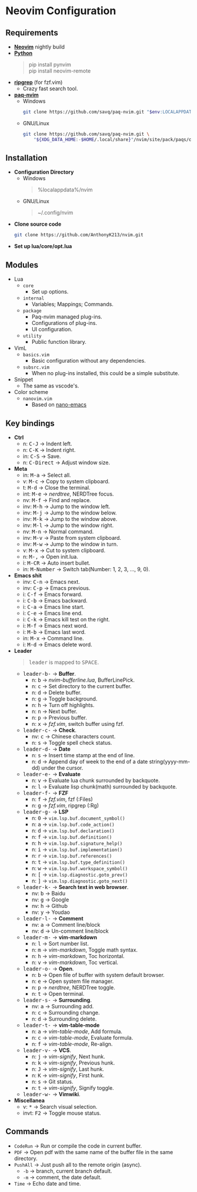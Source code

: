 # Neovim Configuration


## Requirements
* [**Neovim**](https://github.com/neovim/neovim) nightly build
* [**Python**](https://www.python.org/)
  > pip install pynvim  
  > pip install neovim-remote
* [**ripgrep**](https://github.com/BurntSushi/ripgrep) (for fzf.vim)
  - Crazy fast search tool.
* [**paq-nvim**](https://github.com/savq/paq-nvim)
  - Windows
    ```bash
    git clone https://github.com/savq/paq-nvim.git "$env:LOCALAPPDATA\nvim-data\site\pack\paqs\opt\paq-nvim"
    ```
  - GNU/Linux
    ```bash
    git clone https://github.com/savq/paq-nvim.git \
        "${XDG_DATA_HOME:-$HOME/.local/share}"/nvim/site/pack/paqs/opt/paq-nvim
    ```


## Installation
* **Configuration Directory**
  - Windows
    > %localappdata%/nvim
  - GNU/Linux
    > ~/.config/nvim
* **Clone source code**
  ```bash
  git clone https://github.com/AnthonyK213/nvim.git
  ```
* **Set up lua/core/opt.lua**


## Modules
- Lua
  - `core`
    - Set up options.
  - `internal`
    - Variables; Mappings; Commands.
  - `package`
    - Paq-nvim managed plug-ins.
    - Configurations of plug-ins.
    - UI configuration.
  - `utility`
    - Public function library.
- VimL
  - `basics.vim`
    - Basic configuration without any dependencies.
  - `subsrc.vim`
    - When no plug-ins installed, this could be a simple substitute.
- Snippet
  - The same as vscode's.
- Color scheme
  - `nanovim.vim`
    - Based on [nano-emacs](https://github.com/rougier/nano-emacs)


## Key bindings
* **Ctrl**
  - n:   <kbd>C-J</kbd>      -> Indent left.
  - n:   <kbd>C-K</kbd>      -> Indent right.
  - in:  <kbd>C-S</kbd>      -> Save.
  - n:   <kbd>C-Direct</kbd> -> Adjust window size.
* **Meta**
  - in:  <kbd>M-a</kbd>      -> Select all.
  - v:   <kbd>M-c</kbd>      -> Copy to system clipboard.
  - t:   <kbd>M-d</kbd>      -> Close the terminal.
  - int: <kbd>M-e</kbd>      -> *nerdtree*, NERDTree focus.
  - nv:  <kbd>M-f</kbd>      -> Find and replace.
  - inv: <kbd>M-h</kbd>      -> Jump to the window left.
  - inv: <kbd>M-j</kbd>      -> Jump to the window below.
  - inv: <kbd>M-k</kbd>      -> Jump to the window above.
  - inv: <kbd>M-l</kbd>      -> Jump to the window right.
  - nv:  <kbd>M-n</kbd>      -> Normal command.
  - inv: <kbd>M-v</kbd>      -> Paste from system clipboard.
  - inv: <kbd>M-w</kbd>      -> Jump to the window in turn.
  - v:   <kbd>M-x</kbd>      -> Cut to system clipboard.
  - n:   <kbd>M-,</kbd>      -> Open init.lua.
  - i:   <kbd>M-CR</kbd>     -> Auto insert bullet.
  - in:  <kbd>M-Number</kbd> -> Switch tab(Number: 1, 2, 3, ..., 9, 0).
* **Emacs shit**
  - inv: <kbd>C-n</kbd>      -> Emacs next.
  - inv: <kbd>C-p</kbd>      -> Emacs previous.
  - i:   <kbd>C-f</kbd>      -> Emacs forward.
  - i:   <kbd>C-b</kbd>      -> Emacs backward.
  - i:   <kbd>C-a</kbd>      -> Emacs line start.
  - i:   <kbd>C-e</kbd>      -> Emacs line end.
  - i:   <kbd>C-k</kbd>      -> Emacs kill test on the right.
  - i:   <kbd>M-f</kbd>      -> Emacs next word.
  - i:   <kbd>M-b</kbd>      -> Emacs last word.
  - in:  <kbd>M-x</kbd>      -> Command line.
  - i:   <kbd>M-d</kbd>      -> Emacs delete word.
* **Leader**
  > <kbd>leader</kbd> is mapped to <kbd>SPACE</kbd>.
  - <kbd>leader-b-</kbd>     -> **Buffer**.
    - n:    <kbd>b</kbd>     -> *nvim-bufferline.lua*, BufferLinePick.
    - n:    <kbd>c</kbd>     -> Set directory to the current buffer.
    - n:    <kbd>d</kbd>     -> Delete buffer.
    - n:    <kbd>g</kbd>     -> Toggle background.
    - n:    <kbd>h</kbd>     -> Turn off highlights.
    - n:    <kbd>n</kbd>     -> Next buffer.
    - n:    <kbd>p</kbd>     -> Previous buffer.
    - n:    <kbd>x</kbd>     -> *fzf.vim*, switch buffer using fzf.
  - <kbd>leader-c-</kbd>     -> **Check**.
    - nv:   <kbd>c</kbd>     -> Chinese characters count.
    - n:    <kbd>s</kbd>     -> Toggle spell check status.
  - <kbd>leader-d-</kbd>     -> **Date**
    - n:    <kbd>s</kbd>     -> Insert time stamp at the end of line.
    - n:    <kbd>d</kbd>     -> Append day of week to the end of a date string(yyyy-mm-dd) under the cursor.
  - <kbd>leader-e-</kbd>     -> **Evaluate**
    - n:    <kbd>v</kbd>     -> Evaluate lua chunk surrounded by backquote.
    - n:    <kbd>l</kbd>     -> Evaluate lisp chunk(math) surrounded by backquote.
  - <kbd>leader-f-</kbd>     -> **FZF**
    - n:    <kbd>f</kbd>     -> *fzf.vim*, fzf  (:Files)
    - n:    <kbd>g</kbd>     -> *fzf.vim*, ripgrep (:Rg)
  - <kbd>leader-g-</kbd>     -> **LSP**
    - n:    <kbd>0</kbd>     -> `vim.lsp.buf.document_symbol()`
    - n:    <kbd>a</kbd>     -> `vim.lsp.buf.code_action()`
    - n:    <kbd>d</kbd>     -> `vim.lsp.buf.declaration()`
    - n:    <kbd>f</kbd>     -> `vim.lsp.buf.definition()`
    - n:    <kbd>h</kbd>     -> `vim.lsp.buf.signature_help()`
    - n:    <kbd>i</kbd>     -> `vim.lsp.buf.implementation()`
    - n:    <kbd>r</kbd>     -> `vim.lsp.buf.references()`
    - n:    <kbd>t</kbd>     -> `vim.lsp.buf.type_definition()`
    - n:    <kbd>w</kbd>     -> `vim.lsp.buf.workspace_symbol()`
    - n:    <kbd>[</kbd>     -> `vim.lsp.diagnostic.goto_prev()`
    - n:    <kbd>]</kbd>     -> `vim.lsp.diagnostic.goto_next()`
  - <kbd>leader-k-</kbd>     -> **Search text in web browser**.
    - nv:   <kbd>b</kbd>     -> Baidu
    - nv:   <kbd>g</kbd>     -> Google
    - nv:   <kbd>h</kbd>     -> Github
    - nv:   <kbd>y</kbd>     -> Youdao
  - <kbd>leader-l-</kbd>     -> **Comment**
    - nv:   <kbd>a</kbd>     -> Comment line/block
    - nv:   <kbd>d</kbd>     -> Un-comment line/block
  - <kbd>leader-m-</kbd>     -> **vim-markdown**
    - n:    <kbd>l</kbd>     -> Sort number list.
    - n:    <kbd>m</kbd>     -> *vim-markdown*, Toggle math syntax.
    - n:    <kbd>h</kbd>     -> *vim-markdown*, Toc horizontal.
    - n:    <kbd>v</kbd>     -> *vim-markdown*, Toc vertical.
  - <kbd>leader-o-</kbd>     -> **Open**.
    - n:    <kbd>b</kbd>     -> Open file of buffer with system default browser.
    - n:    <kbd>e</kbd>     -> Open system file manager.
    - n:    <kbd>p</kbd>     -> *nerdtree*, NERDTree toggle.
    - n:    <kbd>t</kbd>     -> Open terminal.
  - <kbd>leader-s-</kbd>     -> **Surrounding**.
    - nv:   <kbd>a</kbd>     -> Surrounding add.
    - n:    <kbd>c</kbd>     -> Surrounding change.
    - n:    <kbd>d</kbd>     -> Surrounding delete.
  - <kbd>leader-t-</kbd>     -> **vim-table-mode**
    - n:    <kbd>a</kbd>     -> *vim-table-mode*, Add formula.
    - n:    <kbd>c</kbd>     -> *vim-table-mode*, Evaluate formula.
    - n:    <kbd>f</kbd>     -> *vim-table-mode*, Re-align.
  - <kbd>leader-v-</kbd>     -> **VCS**.
    - n:    <kbd>j</kbd>     -> *vim-signify*, Next hunk.
    - n:    <kbd>k</kbd>     -> *vim-signify*, Previous hunk.
    - n:    <kbd>J</kbd>     -> *vim-signify*, Last hunk.
    - n:    <kbd>K</kbd>     -> *vim-signify*, First hunk.
    - n:    <kbd>s</kbd>     -> Git status.
    - n:    <kbd>t</kbd>     -> *vim-signify*, Signify toggle.
  - <kbd>leader-w-</kbd>     -> **Vimwiki**.
* **Miscellanea**
  - v:      <kbd>*</kbd>     -> Search visual selection.
  - invt:   <kbd>F2</kbd>    -> Toggle mouse status.


## Commands
- `CodeRun`   -> Run or compile the code in current buffer.
- `PDF`       -> Open pdf with the same name of the buffer file in the same directory.
- `PushAll`   -> Just push all to the remote origin (async).
  - `-b`      -> branch, current branch default.
  - `-m`      -> comment, the date default.
- `Time`      -> Echo date and time.
